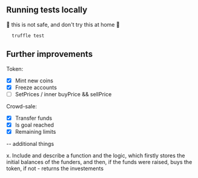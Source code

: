 ## Running tests locally

🚨 this is not safe, and don't try this at home 🚨

```
  truffle test
```

## Further improvements

Token:

* [x] Mint new coins
* [x] Freeze accounts
* [ ] SetPrices / inner buyPrice && sellPrice

Crowd-sale:

* [x] Transfer funds
* [x] Is goal reached
* [x] Remaining limits

-- additional things

x. Include and describe a function and the logic, which
firstly stores the initial balances of the funders, and then,
if the funds were raised, buys the token, if not - returns the investements
